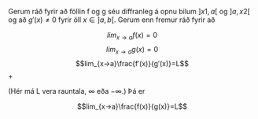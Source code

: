 Gerum ráð fyrir að föllin f og g séu diffranleg á opnu bilum $]x1,a[$ og $]a,x2[$ og að $g′(x)≠0$ fyrir öll $x∈]a,b[$. Gerum enn fremur ráð fyrir að 

$$lim_{x→a}f(x)=0$$
$$lim_{x→a}g(x)=0$$
$$lim_{x→a}\frac{f′(x)}{g′(x)}=L$$+

(Hér má L vera rauntala, ∞ eða −∞.)
Þá er

$$lim_{x→a}\frac{f(x)}{g(x)}=L$$